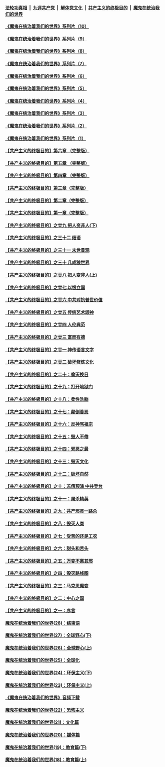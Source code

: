 ####  [法轮功真相](../../../../basic/blob/master/README.md?t=08070931) &nbsp;|&nbsp; [九评共产党](../../../../9ping.md/blob/master/README.md?t=08070931) &nbsp;|&nbsp; [解体党文化](../../../../jtdwh.md/blob/master/README.md?t=08070931)  &nbsp;|&nbsp; [共产主义的终极目的](../../../../gczydzjmd.md/blob/master/README.md?t=08070931) &nbsp;|&nbsp; [魔鬼在统治我们的世界](../../../../mgztzwmdsj.md/blob/master/README.md?t=08070931) 

#### [《魔鬼在统治着我们的世界》系列片（10）](../pages/nsc422/n12292670.md?t=08070931) 

#### [《魔鬼在统治着我们的世界》系列片（9）](../pages/nsc422/n12290859.md?t=08070931) 

#### [《魔鬼在统治着我们的世界》系列片（8）](../pages/nsc422/n12287445.md?t=08070931) 

#### [《魔鬼在统治着我们的世界》系列片（7）](../pages/nsc422/n12283425.md?t=08070931) 

#### [《魔鬼在统治着我们的世界》系列片（6）](../pages/nsc422/n12282314.md?t=08070931) 

#### [《魔鬼在统治着我们的世界》系列片（5）](../pages/nsc422/n12281419.md?t=08070931) 

#### [《魔鬼在统治着我们的世界》系列片（4）](../pages/nsc422/n12274024.md?t=08070931) 

#### [《魔鬼在统治着我们的世界》系列片（3）](../pages/nsc422/n12271322.md?t=08070931) 

#### [《魔鬼在统治着我们的世界》系列片（2）](../pages/nsc422/n12269049.md?t=08070931) 

#### [《魔鬼在统治着我们的世界》系列片（1）](../pages/nsc422/n12267575.md?t=08070931) 

#### [【共产主义的终极目的】第六章 （完整版）](../pages/nsc422/n11428913.md?t=08070931) 

#### [【共产主义的终极目的】第五章 （完整版）](../pages/nsc422/n11428912.md?t=08070931) 

#### [【共产主义的终极目的】第四章 （完整版）](../pages/nsc422/n11428907.md?t=08070931) 

#### [【共产主义的终极目的】第三章（完整版）](../pages/nsc422/n11428848.md?t=08070931) 

#### [【共产主义的终极目的】第二章（完整版）](../pages/nsc422/n11428831.md?t=08070931) 

#### [【共产主义的终极目的】第一章（完整版）](../pages/nsc422/n11417651.md?t=08070931) 

#### [【共产主义的终极目的】之廿九 把人变非人(下)](../pages/nsc422/n11344140.md?t=08070931) 

#### [【共产主义的终极目的】之三十二 结语](../pages/nsc422/n11360535.md?t=08070931) 

#### [【共产主义的终极目的】之三十一 末世景观](../pages/nsc422/n11351129.md?t=08070931) 

#### [【共产主义的终极目的】之三十 几成狼世界](../pages/nsc422/n11348280.md?t=08070931) 

#### [【共产主义的终极目的】之廿八 把人变非人(上)](../pages/nsc422/n11340492.md?t=08070931) 

#### [【共产主义的终极目的】之廿七 以恨立国](../pages/nsc422/n11336944.md?t=08070931) 

#### [【共产主义的终极目的】之廿六 中共对抗普世价值](../pages/nsc422/n11324785.md?t=08070931) 

#### [【共产主义的终极目的】之廿五 传统艺术颂神](../pages/nsc422/n11296396.md?t=08070931) 

#### [【共产主义的终极目的】之廿四 人伦典范](../pages/nsc422/n11296397.md?t=08070931) 

#### [【共产主义的终极目的】之廿三 富而有德](../pages/nsc422/n11283598.md?t=08070931) 

#### [【共产主义的终极目的】之廿一 神传语言文字](../pages/nsc422/n11263265.md?t=08070931) 

#### [【共产主义的终极目的】之廿二 破坏修炼文化](../pages/nsc422/n11245728.md?t=08070931) 

#### [【共产主义的终极目的】之二十：偷天换日](../pages/nsc422/n11238846.md?t=08070931) 

#### [【共产主义的终极目的】之十九：打开地狱门](../pages/nsc422/n11206376.md?t=08070931) 

#### [【共产主义的终极目的】之十八：柔性洗脑](../pages/nsc422/n11199994.md?t=08070931) 

#### [【共产主义的终极目的】之十七：颠倒善恶](../pages/nsc422/n11179782.md?t=08070931) 

#### [【共产主义的终极目的】之十六：反神骂祖宗](../pages/nsc422/n11166798.md?t=08070931) 

#### [【共产主义的终极目的】之十五：毁人不倦](../pages/nsc422/n11166792.md?t=08070931) 

#### [【共产主义的终极目的】之十四：邪恶之最](../pages/nsc422/n11150249.md?t=08070931) 

#### [【共产主义的终极目的】之十三：毁灭文化](../pages/nsc422/n11135227.md?t=08070931) 

#### [【共产主义的终极目的】之十二：破坏自然](../pages/nsc422/n11135214.md?t=08070931) 

#### [【共产主义的终极目的】之十：苏俄预演 中共登台](../pages/nsc422/n11118424.md?t=08070931) 

#### [【共产主义的终极目的】之十一：屠杀精英](../pages/nsc422/n11118442.md?t=08070931) 

#### [【共产主义的终极目的】之九：共产邪灵一路杀](../pages/nsc422/n11114139.md?t=08070931) 

#### [【共产主义的终极目的】之八：毁灭人类](../pages/nsc422/n11108503.md?t=08070931) 

#### [【共产主义的终极目的】之七：受苦的还是工农](../pages/nsc422/n11101809.md?t=08070931) 

#### [【共产主义的终极目的】之六：甜头和苦头](../pages/nsc422/n11096971.md?t=08070931) 

#### [【共产主义的终极目的】之五：万变不离其邪](../pages/nsc422/n11091285.md?t=08070931) 

#### [【共产主义的终极目的】之四：毁灭路线图](../pages/nsc422/n11086284.md?t=08070931) 

#### [【共产主义的终极目的】之三：马克思魔变](../pages/nsc422/n11061941.md?t=08070931) 

#### [【共产主义的终极目的】之二：中心之国](../pages/nsc422/n11047728.md?t=08070931) 

#### [【共产主义的终极目的】之一：序言](../pages/nsc422/n11086077.md?t=08070931) 

#### [魔鬼在统治着我们的世界(28)：结束语](../pages/nsc422/n10936246.md?t=08070931) 

#### [魔鬼在统治着我们的世界(27)：全球野心(下)](../pages/nsc422/n10928319.md?t=08070931) 

#### [魔鬼在统治着我们的世界(26)：全球野心(上)](../pages/nsc422/n10900318.md?t=08070931) 

#### [魔鬼在统治着我们的世界(25)：全球化](../pages/nsc422/n10788205.md?t=08070931) 

#### [魔鬼在统治着我们的世界(24)：环保主义(下)](../pages/nsc422/n10695307.md?t=08070931) 

#### [魔鬼在统治着我们的世界(23)：环保主义(上)](../pages/nsc422/n10688613.md?t=08070931) 

#### [《魔鬼在统治着我们的世界》音频下载](../pages/nsc422/n10635553.md?t=08070931) 

#### [魔鬼在统治着我们的世界(22)：恐怖主义](../pages/nsc422/n10614727.md?t=08070931) 

#### [魔鬼在统治着我们的世界(21)：文化篇](../pages/nsc422/n10597706.md?t=08070931) 

#### [魔鬼在统治着我们的世界(20)：媒体篇](../pages/nsc422/n10586579.md?t=08070931) 

#### [魔鬼在统治着我们的世界(19)：教育篇(下)](../pages/nsc422/n10564808.md?t=08070931) 

#### [魔鬼在统治着我们的世界(18)：教育篇(上)](../pages/nsc422/n10526970.md?t=08070931) 

